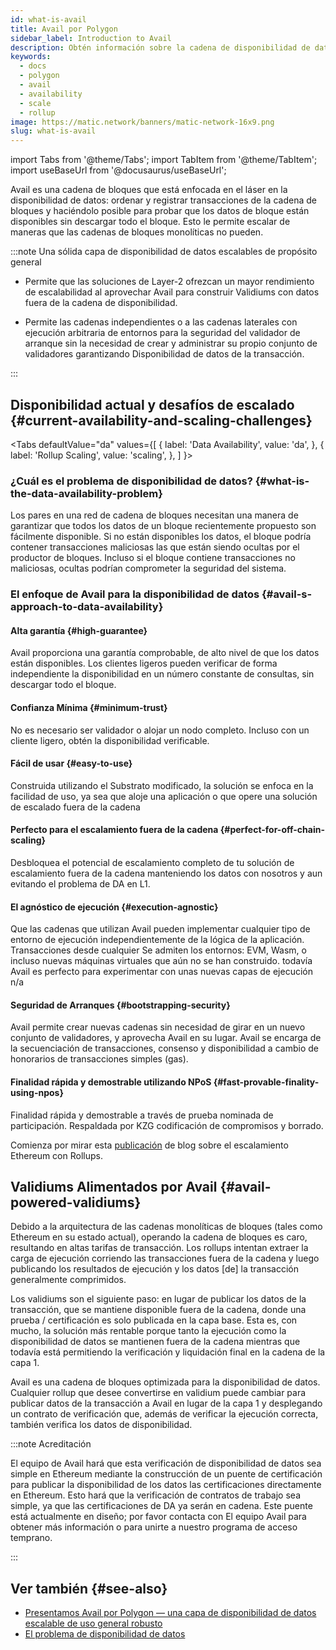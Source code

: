 ```yaml
---
id: what-is-avail
title: Avail por Polygon
sidebar_label: Introduction to Avail
description: Obtén información sobre la cadena de disponibilidad de datos de Polygon.
keywords:
  - docs
  - polygon
  - avail
  - availability
  - scale
  - rollup
image: https://matic.network/banners/matic-network-16x9.png
slug: what-is-avail
---
```


<!-- Page is WIP -->

import Tabs from '@theme/Tabs';
import TabItem from '@theme/TabItem';
import useBaseUrl from '@docusaurus/useBaseUrl';

Avail es una cadena de bloques que está enfocada en el láser en la disponibilidad de datos: ordenar y registrar transacciones de la cadena de bloques y haciéndolo posible para probar que los datos de bloque están disponibles sin descargar todo el bloque. Esto le permite escalar de maneras que las cadenas de bloques monolíticas no pueden.

:::note Una sólida capa de disponibilidad de datos escalables de propósito general

* Permite que las soluciones de Layer-2 ofrezcan un mayor rendimiento de escalabilidad al aprovechar Avail para construir Validiums con datos fuera de la cadena de disponibilidad.

* Permite las cadenas independientes o a las cadenas laterales con ejecución arbitraria de entornos para la seguridad del validador de arranque sin la necesidad de crear y administrar su propio conjunto de validadores garantizando Disponibilidad de datos de la transacción.

:::

## Disponibilidad actual y desafíos de escalado {#current-availability-and-scaling-challenges}

<TabItem value="da"><Tabs
defaultValue="da"
values={[
{ label: 'Data Availability', value: 'da', },
{ label: 'Rollup Scaling', value: 'scaling', },
]
}>


### ¿Cuál es el problema de disponibilidad de datos? {#what-is-the-data-availability-problem}

Los pares en una red de cadena de bloques necesitan una manera de garantizar que todos los datos de un bloque recientemente propuesto son fácilmente disponible. Si no están disponibles los datos, el bloque podría contener transacciones maliciosas las que están siendo ocultas por el productor de bloques. Incluso si el bloque contiene transacciones no maliciosas, ocultas podrían comprometer la seguridad del sistema.

### El enfoque de Avail para la disponibilidad de datos {#avail-s-approach-to-data-availability}

#### Alta garantía {#high-guarantee}

Avail proporciona una garantía comprobable, de alto nivel de que los datos están disponibles. Los clientes ligeros pueden verificar de forma independiente la disponibilidad en un número constante de consultas, sin descargar todo el bloque.

#### Confianza Mínima {#minimum-trust}

No es necesario ser validador o alojar un nodo completo. Incluso con un cliente ligero, obtén la disponibilidad verificable.

#### Fácil de usar {#easy-to-use}

Construida utilizando el Substrato modificado, la solución se enfoca en la facilidad de uso, ya sea que aloje una aplicación o que opere una solución de escalado fuera de la cadena

#### Perfecto para el escalamiento fuera de la cadena {#perfect-for-off-chain-scaling}

Desbloquea el potencial de escalamiento completo de tu solución de escalamiento fuera de la cadena manteniendo los datos con nosotros y aun evitando el problema de DA en L1.

#### El agnóstico de ejecución {#execution-agnostic}

Que las cadenas que utilizan Avail pueden implementar cualquier tipo de entorno de ejecución independientemente de la lógica de la aplicación. Transacciones desde cualquier Se admiten los entornos: EVM, Wasm, o incluso nuevas máquinas virtuales que aún no se han construido. todavía Avail es perfecto para experimentar con unas nuevas capas de ejecución n/a

#### Seguridad de Arranques {#bootstrapping-security}

Avail permite crear nuevas cadenas sin necesidad de girar en un nuevo conjunto de validadores, y aprovecha Avail en su lugar. Avail se encarga de la secuenciación de transacciones, consenso y disponibilidad a cambio de honorarios de transacciones simples (gas).

#### Finalidad rápida y demostrable utilizando NPoS {#fast-provable-finality-using-npos}

Finalidad rápida y demostrable a través de prueba nominada de participación. Respaldada por KZG codificación de compromisos y borrado.

</TabItem>
<TabItem value="scaling">

Comienza por mirar esta [publicación](https://blog.polygon.technology/polygon-research-ethereum-scaling-with-rollups-8a2c221bf644/) de blog sobre el escalamiento Ethereum con Rollups.

## Validiums Alimentados por Avail {#avail-powered-validiums}

Debido a la arquitectura de las cadenas monolíticas de bloques (tales como Ethereum en su estado actual), operando la cadena de bloques es caro, resultando en altas tarifas de transacción. Los rollups intentan extraer la carga de ejecución corriendo las transacciones fuera de la cadena y luego publicando los resultados de ejecución y los datos [de] la transacción generalmente comprimidos.

Los validiums son el siguiente paso: en lugar de publicar los datos de la transacción, que se mantiene disponible fuera de la cadena, donde una prueba / certificación es solo publicada en la capa base. Esta es, con mucho, la solución más rentable porque tanto la ejecución como la disponibilidad de datos se mantienen fuera de la cadena mientras que todavía está permitiendo la verificación y liquidación final en la cadena de la capa 1.

Avail es una cadena de bloques optimizada para la disponibilidad de datos. Cualquier rollup que desee convertirse en validium puede cambiar para publicar datos de la transacción a Avail en lugar de la capa 1 y desplegando un contrato de verificación que, además de verificar la ejecución correcta, también verifica los datos de disponibilidad.

:::note Acreditación

El equipo de Avail hará que esta verificación de disponibilidad de datos sea simple en Ethereum mediante la construcción de un puente de certificación para publicar la disponibilidad de los datos las certificaciones directamente en Ethereum. Esto hará que la verificación de contratos de trabajo sea simple, ya que las certificaciones de DA ya serán en cadena. Este puente está actualmente en diseño; por favor contacta con El equipo Avail para obtener más información o para unirte a nuestro programa de acceso temprano.

:::

</TabItem>
</Tabs>

## Ver también {#see-also}

* [Presentamos Avail por Polygon — una capa de disponibilidad de datos escalable de uso general robusto](https://polygontech.medium.com/introducing-avail-by-polygon-a-robust-general-purpose-scalable-data-availability-layer-98bc9814c048)
* [El problema de disponibilidad de datos](https://blog.polygon.technology/the-data-availability-problem-6b74b619ffcc/)
